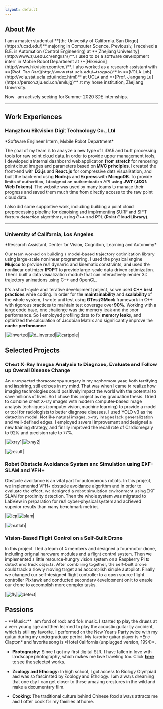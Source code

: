 ```yaml
---
layout: default
---
```


<h2 id="about">About Me </h2>
I am a master student at **[the University of California, San Diego](https://ucsd.edu/)** majoring in Computer Science. Previously, I received  a B.E. in Automation (Control Engineering) at **[Zhejiang University](http://www.zju.edu.cn/english/)**. I used to be a software development intern in Mobile Robot Department at **[Hikvision](http://www.hikvision.com/en/)**. I also worked as a research assistant with **[Prof. Tao Gao](http://www.stat.ucla.edu/~taogao/)** in **[VCLA Lab](http://vcla.stat.ucla.edu/index.html)** at UCLA and **[Prof. Jiangang Lu](https://person.zju.edu.cn/en/lujg)** at my home institution, Zhejiang University.


Now I am actively seeking for Summer 2020 SDE internships.  

---

<h2 id="ongoing">Work Experiences</h2>
<h3>Hangzhou Hikvision Digit Technology Co., Ltd</h3>
*Software Engineer Intern, Mobile Robot Department*

The goal of my team is to analyze a new type of LiDAR and built processing tools for raw point cloud data. In order to provide upper management tools, I developed a internal dashboard web application **from stretch** for rendering point cloud images and parameters based on **MVC principles**. I created the front-end with **D3.js** and **React.js** for compressive data visualization, and built the back-end using **Node.js** and **Express** with **MongoDB**. To provide limits of authorities, I designed an authentication API using **JWT (JSON Web Tokens)**. The website was used by many teams to manage their progress and saved them much time from directly access to the raw point cloud data.


I also did some supportive work, including building a point cloud preprocessing pipeline for denoising and implementing SURF and SIFT feature detection algorithms, using **C++** and **PCL (Point Cloud Library)**.

---

<h3>University of California, Los Angeles</h3> 
*Research Assistant, Center for Vision, Cognition, Learning and Autonomy*

Our team worked on building a model-based trajectory optimization library using large-scale nonlinear programming. I used the physical engine **Mujoco** to provide real dynamic and kinematic constraints, and used the nonlinear optimizer **IPOPT** to provide large-scale data-driven optimization. Then I built a data visualization module that can interactively render 3D trajectory animations using C++ and OpenGL.


It's a short-cycle and iterative development project, so we used **C++ best practices** while coding. In order for the **maintainability** and **scalability** of the whole system, I wrote unit test using **GTest/GMock** framework in C++ with rigorous practices to maintain test coverage over **90%**. Working with a large code base, one challenge was the memory leak and the poor performance. So I employed profiling data to fix **memory leaks**, and optimized the calculation of Jacobian Matrix and significantly improve the **cache performance**.



|![inverted](../assets/img/inverted.gif)|![d_inverted](../assets/img/d_inverted.gif)|![cartpole](../assets/img/cartpole.gif)|


<h2 id="previous">Selected Projects</h2>
<h3>Chest X-Ray Images Analysis to Diagnose, Evaluate and Follow up Overall Disease Change</h3>
An unexpected thoracoscopy surgery in my sophomore year, both terrifying and inspiring, still echoes in my mind. That was when I came to realize how imaging technologies could positively impact the world with the potential to save millions of lives. So I chose this project as my graduation thesis. I tried to combine chest X-ray images with modern computer-based image analysis techniques (computer vision, machine learning) to provide a model or tool for radiologists to better diagnose diseases. I used YOLO v3 as the detection model. Not like natural images, x-ray images lack generalization and well-defined edges. I employed several improvement  and designed a new training strategy, and finally improved the recall rate of Cardiomegaly to 92% and precision rate to 77%.

|![xray1](../assets/img/xray2.png)|![xray2](../assets/img/xray3.png)|

|![result](../assets/img/xray1.png)|

<h3>Robot Obstacle Avoidance System and Simulation using EKF-SLAM and VFH+ </h3>
Obstacle avoidance is an vital part for autonomous robots. In this project, we implemented VFH+ obstacle avoidance algorithm and in order to evaluate the effect, we designed a robot simulation environment using EKF-SLAM for proximity detection. Then the whole system was migrated to LabView in preparation for real cyber-physical system and achieved superior results than many benchmark metrics.

|![icp](../assets/img/icp.gif)|![slam](../assets/img/slam.gif)|

|![matlab](../assets/img/matlab.jpg)|


<h3>Vision-Based Flight Control on a Self-Built Drone </h3>
In this project, I led a team of 4 members and designed a four-motor drone, including original hardware modules and a flight control system. Then we implemented a little resource-hungry vision system on a Raspberry Pi to detect and track objects. After combining together, the self-built drone could track a slowly moving target and accomplish simple autopilot. Finally we changed our self-designed flight controller to a open source flight controller Pixhawk and conducted secondary development on it to enable our drone to accomplish more complex tasks.

|![fly](../assets/img/fly.gif)|![detect](../assets/img/detect.gif)|


<h2 id="interest">Passions </h2>
- **Music:**
I am fond of rock and folk music. I started tp play the drums at a very young age and then learned to play the acoustic guitar by accident, which is still my favorite. I performed on the New Year's Party twice with my guitar during my undergraduate period. My favorite guitar player is *Eric Clapton* and favorite song is *Hotel California (unplugged version, 1994)*.

- **Photography:**
Since I got my first digital SLR, I have fallen in love with landscape photography, which makes me love traveling too. Click **[here](./gallery.html)** to see the selected works.

- **Zoology and Ethology:**
In high school, I got access to Biology Olympiad and was so fascinated by Zoology and Ethology. I am always dreaming that one day I can get closer to these amazing creatures in the wild and make a documentary film.

- **Cooking:**
The traditional culture behind Chinese food always attracts me and I often cook for my families at home.
